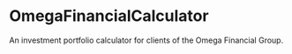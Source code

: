 # OmegaFinancialCalculator
An investment portfolio calculator for clients of the Omega Financial Group.

